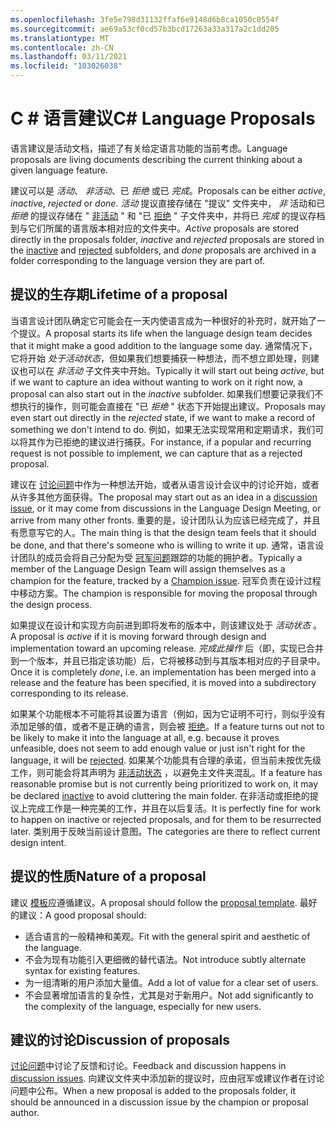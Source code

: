 ```yaml
---
ms.openlocfilehash: 3fe5e798d31132ffaf6e9148d6b8ca1050c0554f
ms.sourcegitcommit: ae69a53cf0cd57b3bcd17263a33a317a2c1dd205
ms.translationtype: MT
ms.contentlocale: zh-CN
ms.lasthandoff: 03/11/2021
ms.locfileid: "103026038"
---
```

# <a name="c-language-proposals"></a><span data-ttu-id="7119e-101">C # 语言建议</span><span class="sxs-lookup"><span data-stu-id="7119e-101">C# Language Proposals</span></span>

<span data-ttu-id="7119e-102">语言建议是活动文档，描述了有关给定语言功能的当前考虑。</span><span class="sxs-lookup"><span data-stu-id="7119e-102">Language proposals are living documents describing the current thinking about a given language feature.</span></span>

<span data-ttu-id="7119e-103">建议可以是 *活动*、 *非活动*、已 *拒绝* 或已 *完成*。</span><span class="sxs-lookup"><span data-stu-id="7119e-103">Proposals can be either *active*, *inactive*, *rejected* or *done*.</span></span> <span data-ttu-id="7119e-104">*活动* 提议直接存储在 "提议" 文件夹中， *非* 活动和已 *拒绝* 的提议存储在 " [非活动](inactive) " 和 "已 [拒绝](rejected) " 子文件夹中，并将已 *完成* 的提议存档到与它们所属的语言版本相对应的文件夹中。</span><span class="sxs-lookup"><span data-stu-id="7119e-104">*Active* proposals are stored directly in the proposals folder, *inactive* and *rejected* proposals are stored in the [inactive](inactive) and [rejected](rejected) subfolders, and *done* proposals are archived in a folder corresponding to the language version they are part of.</span></span>

## <a name="lifetime-of-a-proposal"></a><span data-ttu-id="7119e-105">提议的生存期</span><span class="sxs-lookup"><span data-stu-id="7119e-105">Lifetime of a proposal</span></span>

<span data-ttu-id="7119e-106">当语言设计团队确定它可能会在一天内使语言成为一种很好的补充时，就开始了一个提议。</span><span class="sxs-lookup"><span data-stu-id="7119e-106">A proposal starts its life when the language design team decides that it might make a good addition to the language some day.</span></span> <span data-ttu-id="7119e-107">通常情况下，它将开始 *处于活动状态*，但如果我们想要捕获一种想法，而不想立即处理，则建议也可以在 *非活动* 子文件夹中开始。</span><span class="sxs-lookup"><span data-stu-id="7119e-107">Typically it will start out being *active*, but if we want to capture an idea without wanting to work on it right now, a proposal can also start out in the *inactive* subfolder.</span></span> <span data-ttu-id="7119e-108">如果我们想要记录我们不想执行的操作，则可能会直接在 "已 *拒绝* " 状态下开始提出建议。</span><span class="sxs-lookup"><span data-stu-id="7119e-108">Proposals may even start out directly in the *rejected* state, if we want to make a record of something we don't intend to do.</span></span> <span data-ttu-id="7119e-109">例如，如果无法实现常用和定期请求，我们可以将其作为已拒绝的建议进行捕获。</span><span class="sxs-lookup"><span data-stu-id="7119e-109">For instance, if a popular and recurring request is not possible to implement, we can capture that as a rejected proposal.</span></span>

<span data-ttu-id="7119e-110">建议在 [讨论问题](https://github.com/dotnet/csharplang/labels/Discussion)中作为一种想法开始，或者从语言设计会议中的讨论开始，或者从许多其他方面获得。</span><span class="sxs-lookup"><span data-stu-id="7119e-110">The proposal may start out as an idea in a [discussion issue](https://github.com/dotnet/csharplang/labels/Discussion), or it may come from discussions in the Language Design Meeting, or arrive from many other fronts.</span></span> <span data-ttu-id="7119e-111">重要的是，设计团队认为应该已经完成了，并且有愿意写它的人。</span><span class="sxs-lookup"><span data-stu-id="7119e-111">The main thing is that the design team feels that it should be done, and that there's someone who is willing to write it up.</span></span> <span data-ttu-id="7119e-112">通常，语言设计团队的成员会将自己分配为受 [冠军问题](https://github.com/dotnet/csharplang/labels/Proposal%20champion)跟踪的功能的拥护者。</span><span class="sxs-lookup"><span data-stu-id="7119e-112">Typically a member of the Language Design Team will assign themselves as a champion for the feature, tracked by a [Champion issue](https://github.com/dotnet/csharplang/labels/Proposal%20champion).</span></span> <span data-ttu-id="7119e-113">冠军负责在设计过程中移动方案。</span><span class="sxs-lookup"><span data-stu-id="7119e-113">The champion is responsible for moving the proposal through the design process.</span></span>

<span data-ttu-id="7119e-114">如果提议在设计和实现方向前进到即将发布的版本中，则该建议处于 *活动状态* 。</span><span class="sxs-lookup"><span data-stu-id="7119e-114">A proposal is *active* if it is moving forward through design and implementation toward an upcoming release.</span></span> <span data-ttu-id="7119e-115">*完成此操作* 后（即，实现已合并到一个版本，并且已指定该功能）后，它将被移动到与其版本相对应的子目录中。</span><span class="sxs-lookup"><span data-stu-id="7119e-115">Once it is completely *done*, i.e. an implementation has been merged into a release and the feature has been specified, it is moved into a subdirectory corresponding to its release.</span></span>

<span data-ttu-id="7119e-116">如果某个功能根本不可能将其设置为语言（例如，因为它证明不可行，则似乎没有添加足够的值，或者不是正确的语言，则会被 [拒绝](rejected)。</span><span class="sxs-lookup"><span data-stu-id="7119e-116">If a feature turns out not to be likely to make it into the language at all, e.g. because it proves unfeasible, does not seem to add enough value or just isn't right for the language, it will be [rejected](rejected).</span></span> <span data-ttu-id="7119e-117">如果某个功能具有合理的承诺，但当前未按优先级工作，则可能会将其声明为 [非活动状态](inactive) ，以避免主文件夹混乱。</span><span class="sxs-lookup"><span data-stu-id="7119e-117">If a feature has reasonable promise but is not currently being prioritized to work on, it may be declared [inactive](inactive) to avoid cluttering the main folder.</span></span> <span data-ttu-id="7119e-118">在非活动或拒绝的提议上完成工作是一种完美的工作，并且在以后复活。</span><span class="sxs-lookup"><span data-stu-id="7119e-118">It is perfectly fine for work to happen on inactive or rejected proposals, and for them to be resurrected later.</span></span> <span data-ttu-id="7119e-119">类别用于反映当前设计意图。</span><span class="sxs-lookup"><span data-stu-id="7119e-119">The categories are there to reflect current design intent.</span></span>

## <a name="nature-of-a-proposal"></a><span data-ttu-id="7119e-120">提议的性质</span><span class="sxs-lookup"><span data-stu-id="7119e-120">Nature of a proposal</span></span>

<span data-ttu-id="7119e-121">建议 [模板](proposal-template.md)应遵循建议。</span><span class="sxs-lookup"><span data-stu-id="7119e-121">A proposal should follow the [proposal template](proposal-template.md).</span></span> <span data-ttu-id="7119e-122">最好的建议：</span><span class="sxs-lookup"><span data-stu-id="7119e-122">A good proposal should:</span></span>

- <span data-ttu-id="7119e-123">适合语言的一般精神和美观。</span><span class="sxs-lookup"><span data-stu-id="7119e-123">Fit with the general spirit and aesthetic of the language.</span></span>
- <span data-ttu-id="7119e-124">不会为现有功能引入更细微的替代语法。</span><span class="sxs-lookup"><span data-stu-id="7119e-124">Not introduce subtly alternate syntax for existing features.</span></span>
- <span data-ttu-id="7119e-125">为一组清晰的用户添加大量值。</span><span class="sxs-lookup"><span data-stu-id="7119e-125">Add a lot of value for a clear set of users.</span></span>
- <span data-ttu-id="7119e-126">不会显著增加语言的复杂性，尤其是对于新用户。</span><span class="sxs-lookup"><span data-stu-id="7119e-126">Not add significantly to the complexity of the language, especially for new users.</span></span>  

## <a name="discussion-of-proposals"></a><span data-ttu-id="7119e-127">建议的讨论</span><span class="sxs-lookup"><span data-stu-id="7119e-127">Discussion of proposals</span></span>

<span data-ttu-id="7119e-128">[讨论问题](https://github.com/dotnet/csharplang/labels/Discussion)中讨论了反馈和讨论。</span><span class="sxs-lookup"><span data-stu-id="7119e-128">Feedback and discussion happens in [discussion issues](https://github.com/dotnet/csharplang/labels/Discussion).</span></span> <span data-ttu-id="7119e-129">向建议文件夹中添加新的提议时，应由冠军或建议作者在讨论问题中公布。</span><span class="sxs-lookup"><span data-stu-id="7119e-129">When a new proposal is added to the proposals folder, it should be announced in a discussion issue by the champion or proposal author.</span></span> 

 
